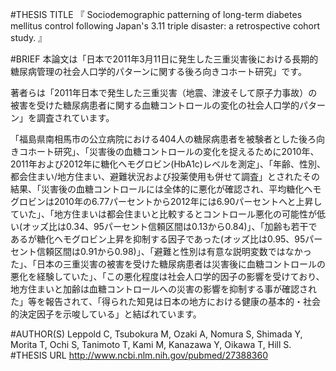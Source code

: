 #THESIS TITLE
『
Sociodemographic patterning of long-term diabetes mellitus control following Japan's 3.11 triple disaster: a retrospective cohort study.
』

#BRIEF
本論文は「日本で2011年3月11日に発生した三重災害後における長期的糖尿病管理の社会人口学的パターンに関する後ろ向きコホート研究」です。

著者らは「2011年日本で発生した三重災害（地震、津波そして原子力事故）の被害を受けた糖尿病患者に関する血糖コントロールの変化の社会人口学的パターン」を調査されています。

「福島県南相馬市の公立病院における404人の糖尿病患者を被験者とした後ろ向きコホート研究」、「災害後の血糖コントロールの変化を捉えるために2010年、2011年および2012年に糖化ヘモグロビン(HbA1c)レベルを測定」、「年齢、性別、都会住まい/地方住まい、避難状況および投薬使用も併せて調査」とされたその結果、「災害後の血糖コントロールには全体的に悪化が確認され、平均糖化ヘモグロビンは2010年の6.77パーセントから2012年には6.90パーセントへと上昇していた」、「地方住まいは都会住まいと比較するとコントロール悪化の可能性が低い(オッズ比は0.34、95パーセント信頼区間は0.13から0.84)」、「加齢も若干であるが糖化ヘモグロビン上昇を抑制する因子であった(オッズ比は0.95、95パーセント信頼区間は0.91から0.98)」、「避難と性別は有意な説明変数ではなかった」、「日本の三重災害の被害を受けた糖尿病患者は災害後に血糖コントロールの悪化を経験していた」、「この悪化程度は社会人口学的因子の影響を受けており、地方住まいと加齢は血糖コントロールへの災害の影響を抑制する事が確認された」等を報告されて、「得られた知見は日本の地方における健康の基本的・社会的決定因子を示唆している」と結ばれています。



#AUTHOR(S)
Leppold C, Tsubokura M, Ozaki A, Nomura S, Shimada Y, Morita T, Ochi S, Tanimoto T, Kami M, Kanazawa Y, Oikawa T, Hill S.
#THESIS URL
[http://www.ncbi.nlm.nih.gov/pubmed/27388360
](http://www.ncbi.nlm.nih.gov/pubmed/27388360
)